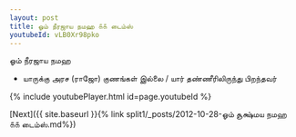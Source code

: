 ```yaml
---
layout: post
title: ஓம் நீரஜாய நமஹ ௧௧ டைம்ஸ்
youtubeId: vLB0Xr98pko
---
```

 
 
 ஓம் நீரஜாய நமஹ  
 
 -  யாருக்கு அரச (ராஜோ) குணங்கள் இல்லை / யார் தண்ணீரிலிருந்து பிறந்தவர் 
 
  
 
  
 
 
 
 
 
 


{% include youtubePlayer.html id=page.youtubeId %}
 
[Next]({{ site.baseurl }}{% link  split1/_posts/2012-10-28-ஓம் சூக்ஷ்மய நமஹ ௧௧ டைம்ஸ்.md%})
 
